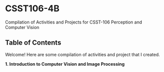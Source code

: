 # CSST106-4B

Compilation of Activities and Projects for CSST-106 Perception and Computer Vision

## Table of Contents

Welcome! Here are some compilation of activities and project that I created.

**1. Introduction to Computer Vision and Image Processing**
